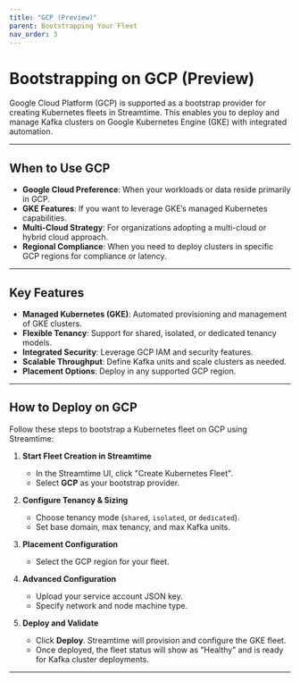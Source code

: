 ```yaml
---
title: "GCP (Preview)"
parent: Bootstrapping Your Fleet
nav_order: 3
---
```


# Bootstrapping on GCP (Preview)

Google Cloud Platform (GCP) is supported as a bootstrap provider for creating Kubernetes fleets in Streamtime. This enables you to deploy and manage Kafka clusters on Google Kubernetes Engine (GKE) with integrated automation.

---

## When to Use GCP

- **Google Cloud Preference**: When your workloads or data reside primarily in GCP.
- **GKE Features**: If you want to leverage GKE’s managed Kubernetes capabilities.
- **Multi-Cloud Strategy**: For organizations adopting a multi-cloud or hybrid cloud approach.
- **Regional Compliance**: When you need to deploy clusters in specific GCP regions for compliance or latency.

---

## Key Features

- **Managed Kubernetes (GKE)**: Automated provisioning and management of GKE clusters.
- **Flexible Tenancy**: Support for shared, isolated, or dedicated tenancy models.
- **Integrated Security**: Leverage GCP IAM and security features.
- **Scalable Throughput**: Define Kafka units and scale clusters as needed.
- **Placement Options**: Deploy in any supported GCP region.

---

## How to Deploy on GCP
Follow these steps to bootstrap a Kubernetes fleet on GCP using Streamtime:

1. **Start Fleet Creation in Streamtime**
   - In the Streamtime UI, click "Create Kubernetes Fleet".
   - Select **GCP** as your bootstrap provider.

2. **Configure Tenancy & Sizing**
   - Choose tenancy mode (`shared`, `isolated`, or `dedicated`).
   - Set base domain, max tenancy, and max Kafka units.

3. **Placement Configuration**
   - Select the GCP region for your fleet.

4. **Advanced Configuration**
   - Upload your service account JSON key.
   - Specify network and node machine type.

5. **Deploy and Validate**
   - Click **Deploy**. Streamtime will provision and configure the GKE fleet.
   - Once deployed, the fleet status will show as "Healthy" and is ready for Kafka cluster deployments.

---

